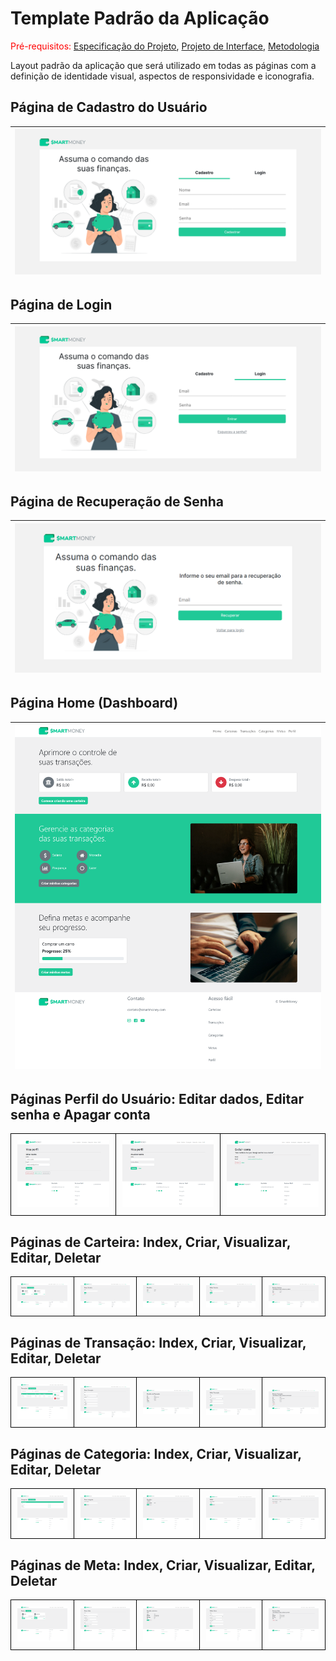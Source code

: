 # Template Padrão da Aplicação

<span style="color:red">Pré-requisitos: <a href="2-Especificação do Projeto.md"> Especificação do Projeto</a></span>, <a href="3-Projeto de Interface.md"> Projeto de Interface</a>, <a href="4-Metodologia.md"> Metodologia</a>

Layout padrão da aplicação que será utilizado em todas as páginas com a definição de identidade visual, aspectos de responsividade e iconografia.

## Página de Cadastro do Usuário
| ![Página de cadastro do usuário](./img/telas/tela-cadastro.png "Página de cadastro do usuário") |
| :---------------------------------------------------------------------------------------: |

## Página de Login
| ![Página de Login](./img/telas/tela-login.png "Página de Login") |
| :---------------------------------------------------------------------------------------: |

## Página de Recuperação de Senha
| ![Página de Login](./img/telas/tela-usuario-recuperar-senha.png "Página de Login") |
| :---------------------------------------------------------------------------------------: |

## Página Home (Dashboard) 
| ![Página Home](./img/telas/tela-dashboard.png "Página Home") |
| :---------------------------------------------------------------------------------------: |

## Páginas Perfil do Usuário: Editar dados, Editar senha e Apagar conta
<table style="border-collapse: collapse;">
   <tr>
    <td style="border: 1px solid black; padding: 10px;">
      <img src="./img/telas/tela-usuario-editar-dados.png" alt="" style="max-width: 100%; height: auto;">
    </td>
    <td style="border: 1px solid black; padding: 10px;">
      <img src="./img/telas/tela-usuario-editar-senha.png" alt="" style="max-width: 100%; height: auto;">
    </td>
    <td style="border: 1px solid black; padding: 10px;">
      <img src="./img/telas/tela-usuario-deletar.png" alt="" style="max-width: 100%; height: auto;">
    </td>
  </tr>
</table>

## Páginas de Carteira: Index, Criar, Visualizar, Editar, Deletar
<table style="border-collapse: collapse;">
   <tr>
    <td style="border: 1px solid black; padding: 10px;">
      <img src="./img/telas/tela-carteira.png" alt="" style="max-width: 100%; height: auto;">
    </td>
    <td style="border: 1px solid black; padding: 10px;">
      <img src="./img/telas/tela-carteira-criar.png" alt="" style="max-width: 100%; height: auto;">
    </td>
    <td style="border: 1px solid black; padding: 10px;">
      <img src="./img/telas/tela-carteira-detalhes.png" alt="" style="max-width: 100%; height: auto;">
    </td>
    <td style="border: 1px solid black; padding: 10px;">
      <img src="./img/telas/tela-carteira-editar.png" alt="" style="max-width: 100%; height: auto;">
    </td>
    <td style="border: 1px solid black; padding: 10px;">
      <img src="./img/telas/tela-carteira-deletar.png" alt="" style="max-width: 100%; height: auto;">
    </td>
  </tr>
</table>

## Páginas de Transação: Index, Criar, Visualizar, Editar, Deletar 
<table style="border-collapse: collapse;">
   <tr>
    <td style="border: 1px solid black; padding: 10px;">
      <img src="./img/telas/tela-transacoes.png" alt="" style="max-width: 100%; height: auto;">
    </td>
    <td style="border: 1px solid black; padding: 10px;">
      <img src="./img/telas/tela-transacoes-criar.png" alt="" style="max-width: 100%; height: auto;">
    </td>
    <td style="border: 1px solid black; padding: 10px;">
      <img src="./img/telas/tela-transacoes-detalhes.png" alt="" style="max-width: 100%; height: auto;">
    </td>
    <td style="border: 1px solid black; padding: 10px;">
      <img src="./img/telas/tela-transacoes-editar.png" alt="" style="max-width: 100%; height: auto;">
    </td>
    <td style="border: 1px solid black; padding: 10px;">
      <img src="./img/telas/tela-transacoes-deletar.png" alt="" style="max-width: 100%; height: auto;">
    </td>
  </tr>
</table>

## Páginas de Categoria: Index, Criar, Visualizar, Editar, Deletar 
<table style="border-collapse: collapse;">
   <tr>
    <td style="border: 1px solid black; padding: 10px;">
      <img src="./img/telas/tela-categorias.png" alt="" style="max-width: 100%; height: auto;">
    </td>
    <td style="border: 1px solid black; padding: 10px;">
      <img src="./img/telas/tela-categorias-criar.png" alt="" style="max-width: 100%; height: auto;">
    </td>
    <td style="border: 1px solid black; padding: 10px;">
      <img src="./img/telas/tela-categorias-detalhes.png" alt="" style="max-width: 100%; height: auto;">
    </td>
    <td style="border: 1px solid black; padding: 10px;">
      <img src="./img/telas/tela-categorias-editar.png" alt="" style="max-width: 100%; height: auto;">
    </td>
    <td style="border: 1px solid black; padding: 10px;">
      <img src="./img/telas/tela-categorias-detelar.png" alt="" style="max-width: 100%; height: auto;">
    </td>
  </tr>
</table>

## Páginas de Meta: Index, Criar, Visualizar, Editar, Deletar 
<table style="border-collapse: collapse;">
   <tr>
    <td style="border: 1px solid black; padding: 10px;">
      <img src="./img/telas/tela-metas.png" alt="" style="max-width: 100%; height: auto;">
    </td>
    <td style="border: 1px solid black; padding: 10px;">
      <img src="./img/telas/tela-metas-criar.png" alt="" style="max-width: 100%; height: auto;">
    </td>
    <td style="border: 1px solid black; padding: 10px;">
      <img src="./img/telas/tela-metas-detalhes.png" alt="" style="max-width: 100%; height: auto;">
    </td>
    <td style="border: 1px solid black; padding: 10px;">
      <img src="./img/telas/tela-metas-editar.png" alt="" style="max-width: 100%; height: auto;">
    </td>
    <td style="border: 1px solid black; padding: 10px;">
      <img src="./img/telas/tela-metas-deletar.png" alt="" style="max-width: 100%; height: auto;">
    </td>
  </tr>
</table>
